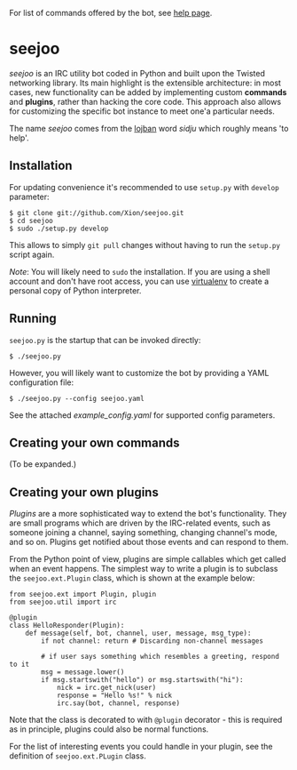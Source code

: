 For list of commands offered by the bot, see [help page](https://github.com/Xion/seejoo/wiki/Help).

seejoo
=
_seejoo_ is an IRC utility bot coded in Python and built upon the Twisted networking library.
Its main highlight is the extensible architecture: in most cases, new functionality can be added
by implementing custom **commands** and **plugins**, rather than hacking the core code.
This approach also allows for customizing the specific bot instance to meet one'a particular needs.

The name _seejoo_ comes from the [lojban][jbo] word _sidju_ which roughly means 'to help'.


Installation
-
For updating convenience it's recommended to use <code>setup.py</code> with <code>develop</code> parameter:

    $ git clone git://github.com/Xion/seejoo.git
    $ cd seejoo
    $ sudo ./setup.py develop

This allows to simply <code>git pull</code> changes without having to run the <code>setup.py</code> script again.

_Note_: You will likely need to <code>sudo</code> the installation. If you are using a shell account and don't have
root access, you can use [virtualenv][venv] to create a personal copy of Python interpreter.


Running
-
<code>seejoo.py</code> is the startup that can be invoked directly:

    $ ./seejoo.py

However, you will likely want to customize the bot by providing a YAML configuration file:

    $ ./seejoo.py --config seejoo.yaml

See the attached *example_config.yaml* for supported config parameters.


Creating your own commands
-
(To be expanded.)

Creating your own plugins
-
_Plugins_ are a more sophisticated way to extend the bot's functionality. They are small programs which are driven
by the IRC-related events, such as someone joining a channel, saying something, changing channel's mode, and so on.
Plugins get notified about those events and can respond to them.

From the Python point of view, plugins are simple callables which get called when an event happens.
The simplest way to write a plugin is to subclass the <code>seejoo.ext.Plugin</code> class, which is shown
at the example below:

    from seejoo.ext import Plugin, plugin
    from seejoo.util import irc
    
    @plugin
    class HelloResponder(Plugin):
        def message(self, bot, channel, user, message, msg_type):
            if not channel: return # Discarding non-channel messages
            
            # if user says something which resembles a greeting, respond to it
            msg = message.lower()
            if msg.startswith("hello") or msg.startswith("hi"):
                nick = irc.get_nick(user)
                response = "Hello %s!" % nick
                irc.say(bot, channel, response)
                
Note that the class is decorated to with <code>@plugin</code> decorator - this is required as in principle,
plugins could also be normal functions.

For the list of interesting events you could handle in your plugin, see the definition of
<code>seejoo.ext.PLugin</code> class.

[jbo]: http://www.lojban.org
[venv]: http://pypi.python.org/pypi/virtualenv
